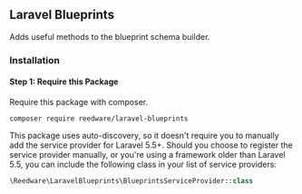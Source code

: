## Laravel Blueprints
Adds useful methods to the blueprint schema builder.

### Installation

#### Step 1: Require this Package

Require this package with composer.

```shell
composer require reedware/laravel-blueprints
```

This package uses auto-discovery, so it doesn't require you to manually add the service provider for Laravel 5.5+. Should you choose to register the service provider manually, or you're using a framework older than Laravel 5.5, you can include the following class in your list of service providers:

```php
\Reedware\LaravelBlueprints\BlueprintsServiceProvider::class
```
